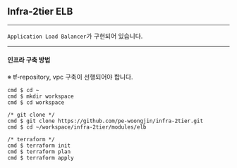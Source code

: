 ## Infra-2tier ELB
---
`Application Load Balancer`가 구현되어 있습니다.

---
#### 인프라 구축 방법
※ tf-repository, vpc 구축이 선행되어야 합니다.  
```console
cmd $ cd ~
cmd $ mkdir workspace
cmd $ cd workspace

/* git clone */
cmd $ git clone https://github.com/pe-woongjin/infra-2tier.git
cmd $ cd ~/workspace/infra-2tier/modules/elb

/* terraform */
cmd $ terraform init
cmd $ terraform plan
cmd $ terraform apply
```